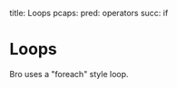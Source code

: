 title: Loops
pcaps:
pred: operators
succ: if

Loops
================

Bro uses a "foreach" style loop.

